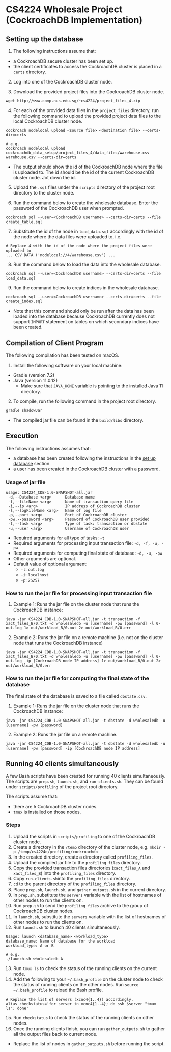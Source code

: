 # CS4224 Wholesale Project (CockroachDB Implementation)
## Setting up the database
1) The following instructions assume that:
* a CockroachDB secure cluster has been set up.
* the client certificates to access the CockroachDB cluster is placed in a `certs` directory.

2) Log into one of the CockroachDB cluster node.

3) Download the provided project files into the CockroachDB cluster node.
```
wget http://www.comp.nus.edu.sg/~cs4224/project_files_4.zip
```

4) For each of the provided data files in the `project_files` directory, run the following command
to upload the provided project data files to the local CockroachDB cluster node.
```
cockroach nodelocal upload <source file> <destination file> --certs-dir=certs

# e.g.
cockroach nodelocal upload cockroachdb_data_setup/project_files_4/data_files/warehouse.csv warehouse.csv --certs-dir=certs
```
* The output should show the id of the CockroachDB node where the file is uploaded to. The id should be the id of the
current CockroachDB cluster node. Jot down the id.

5) Upload the `.sql` files under the `scripts` directory of the project root directory to the cluster node.

6) Run the command below to create the wholesale database. Enter the password of the CockroachDB user when prompted.
```
cockroach sql --user=<CockroachDB username> --certs-dir=certs --file create_table.sql
```

7) Substitute the id of the node in `load_data.sql` accordingly with the id of the node where the data files were
uploaded to, i.e.
```
# Replace 4 with the id of the node where the project files were uploaded to
... CSV DATA ('nodelocal://4/warehouse.csv') ...
```

8) Run the command below to load the data into the wholesale database.
```
cockroach sql --user=<CockroachDB username> --certs-dir=certs --file load_data.sql
```

9) Run the command below to create indices in the wholesale database.
```
cockroach sql --user=<CockroachDB username> --certs-dir=certs --file create_index.sql
```
* Note that this command should only be run after the data has been loaded into the database because CockroachDB currently
does not support `IMPORT` statement on tables on which secondary indices have been created.


## Compilation of Client Program
The following compilation has been tested on macOS.
1) Install the following software on your local machine:
* Gradle (version 7.2)
* Java (version 11.0.12)
  * Make sure that `JAVA_HOME` variable is pointing to the installed Java 11 directory.

2) To compile, run the following command in the project root directory.
```
gradle shadowJar
```
* The compiled jar file can be found in the `build/libs` directory.


## Execution
The following instructions assumes that:
* a database has been created following the instructions in the [set up database](#setting-up-the-database) section.
* a user has been created in the CockroachDB cluster with a password.

### Usage of jar file
```
usage: CS4224_CDB-1.0-SNAPSHOT-all.jar
 -d,--Database <arg>      Database name
 -f,--fileName <arg>      Name of transaction query file
 -i,--ip <arg>            IP address of CockroachDB cluster
 -l,--logFileName <arg>   Name of log file
 -p,--port <arg>          Port of CockroachDB cluster
 -pw,--password <arg>     Password of CockroachDB user provided 
 -t,--task <arg>          Type of task: transaction or dbstate
 -u,--user <arg>          Username of CockroachDB user
```
* Required arguments for all type of tasks: `-t`
* Required arguments for processing input transaction file: `-d, -f, -u, -pw`
* Required arguments for computing final state of database: `-d, -u, -pw`
* Other arguments are optional.
* Default value of optional argument:
  * `-l`: `out.log`
  * `-i`: `localhost`
  * `-p`: `26257`


### How to run the jar file for processing input transaction file
1) Example 1: Runs the jar file on the cluster node that runs the CockroachDB instance:
```
java -jar CS4224_CDB-1.0-SNAPSHOT-all.jar -t transaction -f xact_files_B/0.txt -d wholesaledb -u [username] -pw [password] -l 0-out.log 1> out/workload_B/0.out 2> out/workload_B/0.err
```

2) Example 2: Runs the jar file on a remote machine (i.e. not on the cluster node that runs the CockroachDB instance)
```
java -jar CS4224_CDB-1.0-SNAPSHOT-all.jar -t transaction -f xact_files_B/0.txt -d wholesaledb -u [username] -pw [password] -l 0-out.log -ip [CockroachDB node IP address] 1> out/workload_B/0.out 2> out/workload_B/0.err
```


### How to run the jar file for computing the final state of the database
The final state of the database is saved to a file called `dbstate.csv`.
1) Example 1: Runs the jar file on the cluster node that runs the CockroachDB instance:
```
java -jar CS4224_CDB-1.0-SNAPSHOT-all.jar -t dbstate -d wholesaledb -u [username] -pw [password]
```

2) Example 2: Runs the jar file on a remote machine.
```
java -jar CS4224_CDB-1.0-SNAPSHOT-all.jar -t dbstate -d wholesaledb -u [username] -pw [password] -ip [CockroachDB node IP address]
```

## Running 40 clients simultaneously
A few Bash scripts have been created for running 40 clients simultaneously. The scripts are `prep.sh`, `launch.sh`, and
`run-clients.sh`. They can be found under `scripts/profiling` of the project root directory.

The scripts assume that:
* there are 5 CockroachDB cluster nodes.
* `tmux` is installed on those nodes.

### Steps
1) Upload the scripts in `scripts/profiling` to one of the CockroachDB cluster node. 
2) Create a directory in the `/temp` directory of the cluster node, e.g. `mkdir -p /temp/cs4224o/profiling/cockroachdb`
3) In the created directory, create a directory called `profiling_files`.
4) Upload the compiled jar file to the `profiling_files` directory.
5) Copy the provided transaction files directories (`xact_files_A` and `xact_files_B`) into the `profiling_files` directory.
6) Copy `run-clients.sh`into the `profiling_files` directory.
7) `cd` to the parent directory of the `profiling_files` directory.
8) Place `prep.sh`, `launch.sh`, and `gather_outputs.sh` in the current directory.
9) In `prep.sh`, substitute the `servers` variable with the list of hostnames of other nodes to run the clients on.
10) Run `prep.sh` to send the `profiling_files` archive to the group of CockroachDB cluster nodes.
11) In `launch.sh`, substitute the `servers` variable with the list of hostnames of other nodes to run the clients on.
12) Run `launch.sh` to launch 40 clients simultaneously.
```
Usage: launch <database_name> <workload_type>
database_name: Name of database for the workload
workload_type: A or B

# e.g.
./launch.sh wholesaledb A
```
13) Run `tmux ls` to check the status of the running clients on the current node.
14) Add the following to your `~/.bash_profile` on the cluster node to check the status of running clients on the other
nodes. Run `source ~/.bash_profile` to reload the Bash profile.
```
# Replace the list of servers (xcnc4{1..4}) accordingly.
alias checkstatus='for server in xcnc4{1..4}; do ssh $server "tmux ls"; done'
```
15) Run `checkstatus` to check the status of the running clients on other nodes.
16) Once the running clients finish, you can run `gather_outputs.sh` to gather all the output files back to current
node.
* Replace the list of nodes in `gather_outputs.sh` before running the script.